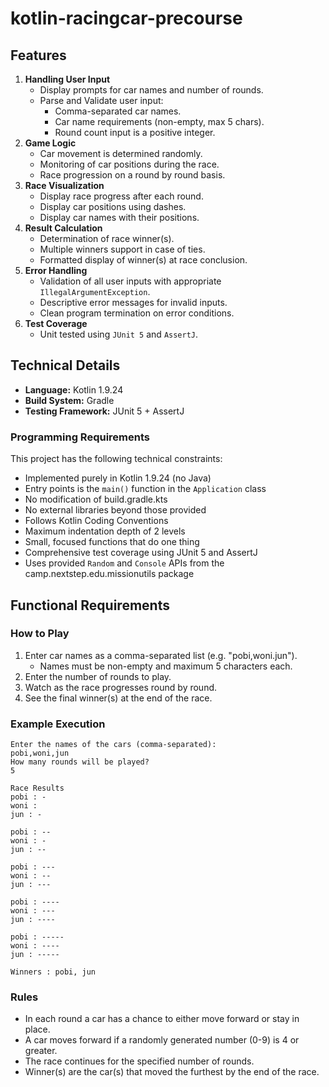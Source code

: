 # kotlin-racingcar-precourse

## Features

1. **Handling User Input**
   - Display prompts for car names and number of rounds.
   - Parse and Validate user input:
     - Comma-separated car names.
     - Car name requirements (non-empty, max 5 chars).
     - Round count input is a positive integer.
2. **Game Logic**
   - Car movement is determined randomly.
   - Monitoring of car positions during the race.
   - Race progression on a round by round basis.
3. **Race Visualization**
   - Display race progress after each round.
   - Display car positions using dashes.
   - Display car names with their positions.
4. **Result Calculation**
   - Determination of race winner(s).
   - Multiple winners support in case of ties.
   - Formatted display of winner(s) at race conclusion.
5. **Error Handling**
   - Validation of all user inputs with appropriate `IllegalArgumentException`.
   - Descriptive error messages for invalid inputs.
   - Clean program termination on error conditions.
6. **Test Coverage**
   - Unit tested using `JUnit 5` and `AssertJ`.

## Technical Details

- **Language:** Kotlin 1.9.24
- **Build System:** Gradle
- **Testing Framework:** JUnit 5 + AssertJ

### Programming Requirements

This project has the following technical constraints:

- Implemented purely in Kotlin 1.9.24 (no Java)
- Entry points is the `main()` function in the `Application` class
- No modification of build.gradle.kts
- No external libraries beyond those provided
- Follows Kotlin Coding Conventions
- Maximum indentation depth of 2 levels
- Small, focused functions that do one thing
- Comprehensive test coverage using JUnit 5 and AssertJ
- Uses provided `Random` and `Console` APIs from the camp.nextstep.edu.missionutils package

## Functional Requirements

### How to Play

1. Enter car names as a comma-separated list (e.g. "pobi,woni.jun").
   - Names must be non-empty and maximum 5 characters each.
2. Enter the number of rounds to play.
3. Watch as the race progresses round by round.
4. See the final winner(s) at the end of the race.

### Example Execution

```
Enter the names of the cars (comma-separated):
pobi,woni,jun
How many rounds will be played?
5

Race Results
pobi : -
woni :
jun : -

pobi : --
woni : -
jun : --

pobi : ---
woni : --
jun : ---

pobi : ----
woni : ---
jun : ----

pobi : -----
woni : ----
jun : -----

Winners : pobi, jun
```

### Rules

- In each round a car has a chance to either move forward or stay in place.
- A car moves forward if a randomly generated number (0-9) is 4 or greater.
- The race continues for the specified number of rounds.
- Winner(s) are the car(s) that moved the furthest by the end of the race.
